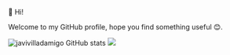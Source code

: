 👋 Hi!

Welcome to my GitHub profile, hope you find something useful 😊.

<!---
javivilladamigo/javivilladamigo is a ✨ special ✨ repository because its `README.md` (this file) appears on your GitHub profile.
You can click the Preview link to take a look at your changes.
--->
![javivilladamigo GitHub stats](https://github-readme-stats.vercel.app/api?username=javivilladamigo&show_icons=true&theme=radical)
[![](https://github-readme-stats.vercel.app/api/top-langs/?username=javivilladamigo&layout=compact)](https://github.com/anuraghazra/github-readme-stats)


